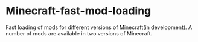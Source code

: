 # Minecraft-fast-mod-loading
Fast loading of mods for different versions of Minecraft(in development).
A number of mods are available in two versions of Minecraft.
